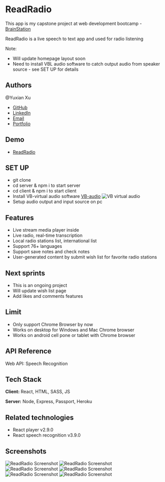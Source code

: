 
# ReadRadio

This app is my capstone project at web development bootcamp - [BrainStation](brainstation.io)

ReadRadio is a live speech to text app and used for radio listening

Note: 
- Will update homepage layout soon
- Need to install VBL audio software to catch output audio from speaker source - see SET UP for details


## Authors
@Yuxian Xu
- [GitHub](https://github.com/yuxianxu)
- [LinkedIn](https://www.linkedin.com/in/yuxianxu/)
- [Email](mailto:yuxian.xu@gmail.com)
- [Portfolio](https://www.yuxianxu.com)

## Demo 
- [ReadRadio](readradio.heroku.com)

## SET UP

- git clone
- cd server & npm i to start server
- cd client & npm i to start client
- Install VB-virtual audio software [VB-audio](https://vb-audio.com/Cable/index.htm)
![VB virtual audio](https://vb-audio.com/Cable/VBAudioVirtualCablesABCD.gif)
- Setup audio output and input source on pc


## Features

- Live stream media player inside 
- Live radio, real-time transcription
- Local radio stations list, international list
- Support 76+ languages 
- Support save notes and check notes
- User-generated content by submit wish list for favorite radio stations

## Next sprints

- This is an ongoing project
- Will update wish list page
- Add likes and comments features

## Limit

- Only support Chrome Browser by now
- Works on desktop for Windows and Mac Chrome browser
- Works on android cell pone or tablet with Chrome browser  


## API Reference

Web API: Speech Recognition


## Tech Stack

**Client:** React, HTML, SASS, JS

**Server:** Node, Express, Passport, Heroku

## Related technologies
- React player v2.9.0
- React speech recognition v3.9.0


## Screenshots
![ReadRadio Screenshot](https://user-images.githubusercontent.com/85212477/151469842-aa07b551-c17d-445b-9e8c-a3da40afbc03.png)
![ReadRadio Screenshot](https://user-images.githubusercontent.com/85212477/151470345-c6d927ad-9931-4d35-83f0-d57c3e483faf.png)
![ReadRadio Screenshot](https://user-images.githubusercontent.com/85212477/151470353-4b07e34c-d253-4681-8d48-94f26018ace0.png)
![ReadRadio Screenshot](https://user-images.githubusercontent.com/85212477/151470359-f0f94d18-6328-4a37-a6dd-185d61f92c5a.png)
![ReadRadio Screenshot](https://user-images.githubusercontent.com/85212477/151470367-70f76099-17bb-4e51-85a1-12ea3837adfe.png)
![ReadRadio Screenshot](https://user-images.githubusercontent.com/85212477/151470371-948a5fee-39b0-4032-808f-4afc59e2b947.png)


